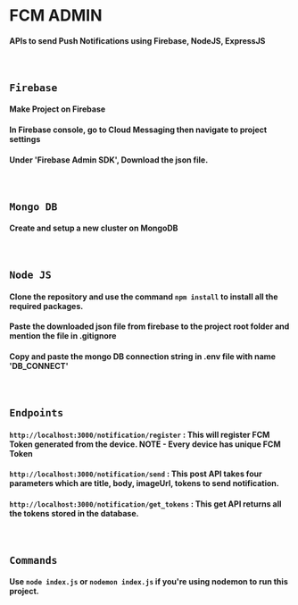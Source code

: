 # FCM ADMIN
#### APIs to send Push Notifications using Firebase, NodeJS, ExpressJS

<br />

## `Firebase`
#### Make Project on Firebase
#### In Firebase console, go to Cloud Messaging then navigate to project settings
#### Under 'Firebase Admin SDK', Download the json file.

<br />

## `Mongo DB`
#### Create and setup a new cluster on MongoDB

<br />

## `Node JS`
#### Clone the repository and use the command `npm install` to install all the required packages.
#### Paste the downloaded json file from firebase to the project root folder and mention the file in .gitignore
#### Copy and paste the mongo DB connection string in .env file with name 'DB_CONNECT'

<br />

## `Endpoints`
#### `http://localhost:3000/notification/register` : This will register FCM Token generated from the device. NOTE - Every device has unique FCM Token
#### `http://localhost:3000/notification/send` : This post API takes four parameters which are title, body, imageUrl, tokens to send notification.
#### `http://localhost:3000/notification/get_tokens` : This get API returns all the tokens stored in the database.

<br />

## `Commands`
#### Use `node index.js` or `nodemon index.js` if you're using nodemon to run this project.
